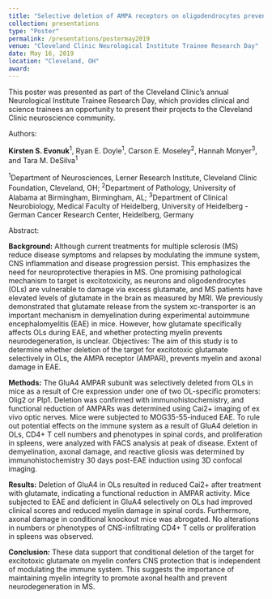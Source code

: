 ```yaml
---
title: "Selective deletion of AMPA receptors on oligodendrocytes prevents axonal injury in autoimmune demyelination."
collection: presentations
type: "Poster"
permalink: /presentations/postermay2019
venue: "Cleveland Clinic Neurological Institute Trainee Research Day"
date: May 16, 2019
location: "Cleveland, OH"
award:
---
```


This poster was presented as part of the Cleveland Clinic’s annual Neurological Institute Trainee Research Day, which provides clinical and science trainees an opportunity to present their projects to the Cleveland Clinic neuroscience community.

Authors:

**Kirsten S. Evonuk**<sup>1</sup>, Ryan E. Doyle<sup>1</sup>, Carson E. Moseley<sup>2</sup>, Hannah Monyer<sup>3</sup>, and Tara M. DeSilva<sup>1</sup>

<sup>1</sup>Department of Neurosciences, Lerner Research Institute, Cleveland Clinic Foundation, Cleveland, OH; <sup>2</sup>Department of Pathology, University of Alabama at Birmingham, Birmingham, AL; <sup>3</sup>Department of Clinical Neurobiology, Medical Faculty of Heidelberg, University of Heidelberg - German Cancer Research Center, Heidelberg, Germany

Abstract:

<b>Background:</b> Although current treatments for multiple sclerosis (MS) reduce disease symptoms and relapses by modulating the immune system, CNS inflammation and disease progression persist. This emphasizes the need for neuroprotective therapies in MS. One promising pathological mechanism to target is excitotoxicity, as neurons and oligodendrocytes (OLs) are vulnerable to damage via excess glutamate, and MS patients have elevated levels of glutamate in the brain as measured by MRI. We previously demonstrated that glutamate release from the system xc-transporter is an important mechanism in demyelination during experimental autoimmune encephalomyelitis (EAE) in mice. However, how glutamate specifically affects OLs during EAE, and whether protecting myelin prevents neurodegeneration, is unclear.
Objectives: The aim of this study is to determine whether deletion of the target for excitotoxic glutamate selectively in OLs, the AMPA receptor (AMPAR), prevents myelin and axonal damage in EAE.

<b>Methods:</b> The GluA4 AMPAR subunit was selectively deleted from OLs in mice as a result of Cre expression under one of two OL-specific promoters: Olig2 or Plp1. Deletion was confirmed with immunohistochemistry, and functional reduction of AMPARs was determined using Cai2+ imaging of ex vivo optic nerves. Mice were subjected to MOG35-55-induced EAE. To rule out potential effects on the immune system as a result of GluA4 deletion in OLs, CD4+ T cell numbers and phenotypes in spinal cords, and proliferation in spleens, were analyzed with FACS analysis at peak of disease. Extent of demyelination, axonal damage, and reactive gliosis was determined by immunohistochemistry 30 days post-EAE induction using 3D confocal imaging.

<b>Results:</b> Deletion of GluA4 in OLs resulted in reduced Cai2+ after treatment with glutamate, indicating a functional reduction in AMPAR activity. Mice subjected to EAE and deficient in GluA4 selectively on OLs had improved clinical scores and reduced myelin damage in spinal cords. Furthermore, axonal damage in conditional knockout mice was abrogated. No alterations in numbers or phenotypes of CNS-infiltrating CD4+ T cells or proliferation in spleens was observed.

<b>Conclusion:</b> These data support that conditional deletion of the target for excitotoxic glutamate on myelin confers CNS protection that is independent of modulating the immune system. This suggests the importance of maintaining myelin integrity to promote axonal health and prevent neurodegeneration in MS.